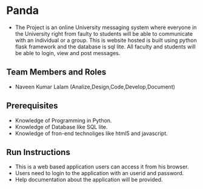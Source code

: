 # Panda

* The Project is an online University messaging system where everyone in 
  the University right from faulty to students will be able to communicate
  with an individual or a group. This is website hosted is built using python
  flask framework and the database is sql lite.
  All faculty and students will be able to login, view and post messages.

## Team Members and Roles

* Naveen Kumar Lalam (Analize,Design,Code,Develop,Document)

## Prerequisites

* Knowledge of Programming in Python.
* Knowledge of Database like SQL lite.
* Knowledge of fron-end technoliges like html5 and javascript. 

## Run Instructions

* This is a web based application users can access it from his browser.
* Users need to login to the application with an userid and password.
* Help documentation about the application will be provided.

